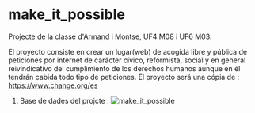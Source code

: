 # make_it_possible
Projecte de la classe d'Armand i Montse, UF4 M08 i UF6 M03.

El proyecto consiste en crear un lugar(web) de acogida libre y pública de peticiones por internet de carácter cívico, reformista, social y en general reivindicativo del cumplimiento de los derechos humanos aunque en él tendrán cabida todo tipo de peticiones. El proyecto será una cópia de : https://www.change.org/es

1) Base de dades del projcte :
![make_it_possible](https://cloud.githubusercontent.com/assets/26594010/24558161/7e59c1a0-163a-11e7-9454-4cafef40ba39.JPG)

